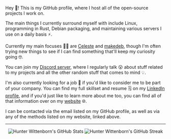 Hey :wave:! This is my GitHub profile, where I host all of the open-source projects I work on.

The main things I currently surround myself with include Linux, programming in Rust, Debian packaging, and maintaining various servers I use on a daily basis :zap:.

Currently my main focuses :technologist: are [Celeste](https://github.com/hwittenborn/celeste) and [makedeb](https://github.com/makedeb), though I'm often trying new things to see if I can find something that'll keep my curiosity going :nerd_face:.

You can join my [Discord server](https://discord.gg/congress), where I regularly talk :open_mouth: about stuff related to my projects and all the other random stuff that comes to mind :bulb:.

I'm also currently looking for a job :memo: if you'd like to consider me to be part of your company. You can find my full skillset and resume :spiral_notepad: on my [LinkedIn profile](https://www.linkedin.com/in/hwittenborn/), and if you'd just like to learn more about me too, you can find all of that information over on my [website](https://hunterwittenborn.com) :globe_with_meridians:.

I can be contacted via the email listed on my GitHub profile, as well as via any of the methods listed on my website, linked above.

---

<div align="center">
  
![Hunter Wittenborn's GitHub Stats](https://github-readme-stats.vercel.app/api?username=hwittenborn&hide_border=true&theme=radical)
![Hunter Wittenborn's GitHub Streak](https://github-readme-streak-stats.herokuapp.com/?user=hwittenborn&hide_border=true&theme=radical)

</div>
